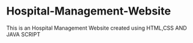 # Hospital-Management-Website
This is an Hospital Management Website created using HTML,CSS AND JAVA SCRIPT
